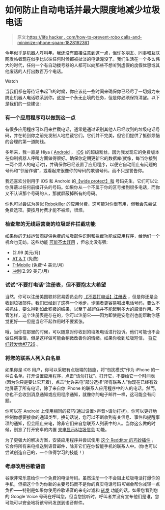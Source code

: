 # 如何防止自动电话并最大限度地减少垃圾电话

> 原文:[https://life hacker . com/how-to-prevent-robo calls-and-minimize-phone-spam-1828192361](https://lifehacker.com/how-to-prevent-robocalls-and-minimize-phone-spam-1828192361)

今年似乎是机器人呼叫年。我还没有直接注意到这一点，但许多朋友、同事和互联网发帖者现在似乎比以往任何时候都被扯淡的电话淹没了。我们生活在一个多么伟大的时代，任何一个有自动拨号器的人都可以向那些不想听到虚假的度假优惠或其他废话的人打出数百万个电话。

Watch

当我们都在等待证书起飞的时候，你应该花一些时间来确保你已经尽了一切努力来防止机器人电话联系到你。这是一个永无止境的任务，但是你必须保持清醒。以下是我们的一些建议:

### 有一个应用程序可以做到这一点

有很多应用程序可以用来拦截电话，通常是通过识别其他人已经收到的垃圾电话号码，并在轮到你之前先发制人地拦截它们。它们并不完美，但它们提供了抵御烦恼的合理的第一道防线。

多年来，我一直是 Hiya ( [Android](https://play.google.com/store/apps/details?id=com.webascender.callerid&hl=en_US) ， [iOS](https://itunes.apple.com/us/app/hiya-caller-id-and-block/id986999874?mt=8) )的超级粉丝，因为我发现它的免费版本在抑制机器人呼叫方面做得很好。确保你定期更新它的数据库(就像，每当你接到一两个烦人的电话时)，并确保你已经设置了应用程序，以便它自动阻止有问题的号码和“邻居诈骗”，或看起来很像你的号码的欺骗号码，而不只是警告你。

我还喜欢分别用于 iOS 和 Android 的[【wide protect】和](https://lifehacker.com/ios-android-app-of-the-week-wideprotect-and-mr-number-1824314011) 号码先生，它们可以让你屏蔽以任何前缀开头的号码。如果你从一个不属于你的区号接到很多电话，而你又不认识那个号码的人，那就屏蔽掉所有的号码。

你也可以尝试为类似 [Robokiller](https://www.robokiller.com/) 的应用付费，这可能对你很有用，但我会先尝试免费选项。要按月付费才能不被烦，很烦。

### 检查您的无线运营商的垃圾邮件拦截功能

如果你的无线运营商提供免费的垃圾邮件识别和拦截功能或应用程序，给他们一个机会也无妨。这些功能 [可能不太好用](https://www.cbsnews.com/news/which-cell-phone-company-is-best-at-blocking-robocalls/) ，但总比没有强:

*   (2.99 美元/月)
*   [AT & T](https://www.att.com/features/security-apps.html) (免费)
*   [T-Mobile](https://www.t-mobile.com/resources/call-protection) (免费-4 美元/月)
*   [冲刺](https://www.sprint.com/en/support/solutions/services/faqs-about-premium-caller-id.html)(2.99 美元/月)

### 试试“不要打电话”注册表，但不要抱太大希望

当然，你可以注册美国联邦贸易委员会的 [【不要打电话】注册表](https://www.donotcall.gov/) ，但是你还是会收到垃圾邮件。我们已经到了这样一个地步，诈骗者更容易喊出电话号码，要么不被抓住，要么得到如此积极的结果，以至于*被抓住*并不能起到多大的威慑作用。不管怎样，这个注册表是存在的，你可以注册它——因为即使是安慰剂也能帮助你感觉更好——但是当它不起作用时不要紧张。

哦，当你在那里的时候，可以随意对你收到的垃圾电话进行投诉。他们可能也不会做任何事情，但是这样做可能会稍微改善你的情绪。如果你收到垃圾短信， [将它们转发给#7726](https://www.ctia.org/consumer-resources/how-to-stop-robocalls/) 。

### 将您的联系人列入白名单

如果你是 iOS 用户，你可以采取有点极端的措施，将“勿扰模式”作为 iPhone 的一种白名单。打开设置应用程序，点击“请勿打扰”。打开它，不要给它一个时间表(因为你只是要让它开着)，点击“允许来电”部分选择“所有联系人”你现在已经有效地屏蔽了所有电话，除了来自你 iPhone 的联系人应用程序中的人的电话。然而，你也不会收到消息通知或应用程序通知，就像你的电子邮件一样，这可能会有问题。

你可以在 Android 上使用相同的技巧(通过设置>声音>请勿打扰)，你可以更好地控制你想要接收的通知类型。换句话说，您可以不断收到有关信息、事件和提醒事项的通知，但会阻止来电，除非它们来自您联系人列表中的人。当你这么做的时候，别忘了打开安卓的内置 [来电显示&垃圾信息](https://support.google.com/phoneapp/answer/3459196?hl=en) 功能。

为了更强大的解决方案，安装应用程序并尝试使用 [这个 Redditor 的巧妙插件](https://www.reddit.com/r/Android/comments/82h7tl/how_to_stop_annoying_robocalls_on_your_iphone_or/dvaa5f7/) ，它会将所有来电推送到语音邮件，除非它们在你智能手机的联系人中。(你也可以尝试创造自己的，一个值得学习的技能！)

### 考虑改用谷歌语音

谷歌非常乐意给你一个免费的电话号码。虽然注册一个不会阻止垃圾电话打爆你的手机，但把这个作为你新的主要号码而不是你的真实电话号码*可能*会帮你减轻一点负担——特别是如果你使用谷歌语音的来电过滤和 [转发](https://support.google.com/voice/answer/165221?co=GENIE.Platform%3DAndroid&hl=en) 功能的话。如果您看到您的 Google Voice 号码在呼叫您，但当您接听时，呼叫者并没有宣布他们是谁，您可能可以安全地将该号码发送到语音邮件。